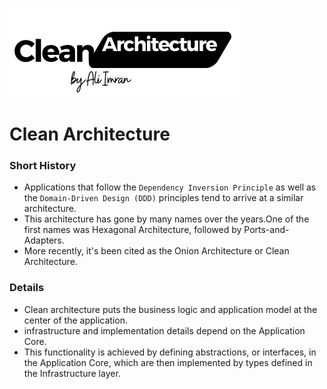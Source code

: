 ![image description](CleanArchitecture-v1.png)

# Clean Architecture  
 
### Short History
- Applications that follow the `Dependency Inversion Principle` as well as the `Domain-Driven Design (DDD)` 
principles tend to arrive at a similar architecture.
- This architecture has gone by many names over the years.One of the first names was Hexagonal Architecture, followed by Ports-and-Adapters. 
- More recently, it's been cited as the Onion Architecture or Clean Architecture. 

### Details
- Clean architecture puts the business logic and application model at the center of the application.
- infrastructure and implementation details depend on the Application Core.
- This functionality is achieved by defining abstractions, or interfaces, in the Application Core, which are then implemented by types defined in the Infrastructure layer.
